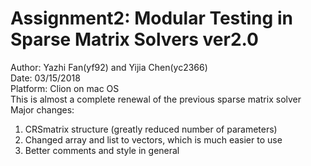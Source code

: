 # Assignment2: Modular Testing in Sparse Matrix Solvers ver2.0 <br />
Author: Yazhi Fan(yf92) and Yijia Chen(yc2366) <br />
Date: 03/15/2018 <br />
Platform: Clion on mac OS <br />
This is almost a complete renewal of the previous sparse matrix solver <br />
Major changes: <br />
1. CRSmatrix structure (greatly reduced number of parameters) <br />
2. Changed array and list to vectors, which is much easier to use <br />
3. Better comments and style in general